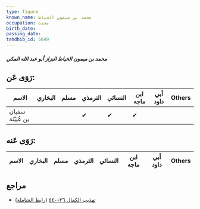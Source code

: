 ```yaml
---
type: figure
known_name: محمد بن ميمون الخياط
occupation: محدث
birth_date:
passing_date:
tahdhib_id: 5649
---
```

##### محمد بن ميمون الخياط البزاز أبو عبد الله المكي

## رَوَى عَن:
| الاسم              | البخاري | مسلم | الترمذي | النسائي | ابن ماجه | أبي داود | Others |
| ------------------ | ------- | ---- | ------- | ------- | -------- | -------- | ------ |
| سفيان بن عُيَيْنَة |         |      | ✔       | ✔       | ✔        |          |        |
## رَوَى عَنه:
| الاسم | البخاري | مسلم | الترمذي | النسائي | ابن ماجه | أبي داود | Others |
| ----- | ------- | ---- | ------- | ------- | -------- | -------- | ------ |
## مراجع
- [تهذيب الكمال ٢٦-٥٤٠](obsidian://open?vault=Tahdhib-al-Kamal&file=Figures/٥٦٤٩-محمد%20بن%20ميمون%20الخياط%20البزاز%20أبو%20عبد%20الله%20المكي) ([رابط الشاملة](https://shamela.ws/book/3722/14288))